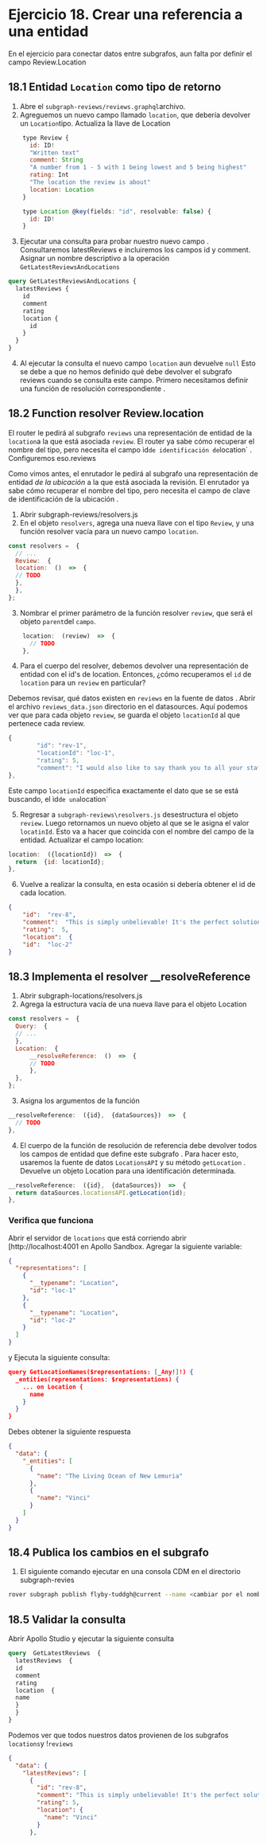 # Ejercicio 18. Crear una referencia a una entidad

En el ejercicio para conectar datos entre subgrafos, aun falta por definir el campo Review.Location 

## 18.1 Entidad `Location` como tipo de retorno 

1.  Abre el `subgraph-reviews/reviews.graphql`archivo.
2.  Agreguemos un nuevo campo llamado `location`, que debería devolver un `Location`tipo. Actualiza la llave de Location

```javascript
	type Review {
	  id: ID!
	  "Written text"
	  comment: String
	  "A number from 1 - 5 with 1 being lowest and 5 being highest"
	  rating: Int
	  "The location the review is about"
	  location: Location
	}

	type Location @key(fields: "id", resolvable: false) {
	  id: ID!
	}
```

3. Ejecutar una consulta para probar nuestro nuevo campo . Consultaremos latestReviews e incluiremos los campos id y comment.  Asignar un nombre descriptivo a la operación `GetLatestReviewsAndLocations`
```graphql
query GetLatestReviewsAndLocations {
  latestReviews {
    id
    comment
    rating
    location {
      id
    }
  }
}
```
4. Al ejecutar la consulta el nuevo campo `location` aun devuelve `null`
Esto se debe a que no hemos definido qué debe devolver el subgrafo reviews cuando se consulta este campo. Primero necesitamos definir una función de resolución correspondiente .

## 18.2 Function resolver  Review.location 

El router le pedirá al subgrafo `reviews` una representación de entidad de la `location`a la que está asociada `review`. El router ya sabe cómo recuperar el nombre del tipo, pero necesita el campo ìd` de identificación de `location` . Configuremos eso.reviews


Como vimos antes, el enrutador le pedirá al subgrafo una representación de entidad _de la ubicación_ a la que está asociada la revisión. El enrutador ya sabe cómo recuperar el nombre del tipo, pero necesita el campo de clave de identificación de la ubicación . 

1. Abrir subgraph-reviews/resolvers.js
2. En el objeto `resolvers`, agrega una nueva llave con el tipo `Review`, y una función resolver vacía para un nuevo  campo `location`.

```javascript
const resolvers =  {
  // ...
  Review:  {
  location:  ()  =>  {
  // TODO
  },
  },
};
```

3. Nombrar el primer parámetro de la función resolver `review`, que será el objeto `parent`del `campo`.

```javascript
	location:  (review)  =>  {
	  // TODO
	},
```
4. Para el cuerpo del resolver, debemos devolver una representación de entidad con el id's de location. Entonces, ¿cómo recuperamos el `id` de `location`  para un `review` en particular?

Debemos revisar,  qué datos  existen en `reviews` en la  fuente de datos . Abrir el archivo  `reviews_data.json` directorio en el datasources. Aquí podemos ver que para cada objeto `review`, se guarda el objeto `locationId` al que pertenece cada review.
```javascript
{
		"id": "rev-1",
		"locationId": "loc-1",
		"rating": 5,
		"comment": "I would also like to say thank you to all your staff! I would gladly pay over 600 dollars for planet. Planet was worth a fortune to my company. After using planet my business skyrocketed!"
},
```

Este campo `locationId` especifica exactamente el dato que se se está buscando, el ìd`de una`location`

5. Regresar a `subgraph-reviews\resolvers.js` desestructura el objeto `review`. Luego retornamos un nuevo objeto al que se le asigna el valor `locatinId`. Esto va a hacer que coincida con el nombre del campo de la entidad.
Actualizar el campo location:
```javascript
location:  ({locationId})  =>  {
  return  {id: locationId};
},
```
6. Vuelve a realizar la consulta, en esta ocasión si debería obtener el id de cada location.
```json
{
	"id":  "rev-8",
	"comment":  "This is simply unbelievable! It's the perfect solution for our business. Really good. I don't always clop, but when I do, it's because of planet",
	"rating":  5,
	"location":  {
	"id":  "loc-2"
}
```
## 18.3 Implementa el resolver __resolveReference

1. Abrir  subgraph-locations/resolvers.js
2. Agrega la estructura vacía de una nueva llave para el objeto Location

```javascript
const resolvers =  {
  Query:  {
  // ...
  },
  Location:  {
	  __resolveReference:  ()  =>  {
	  // TODO
	  },
  },
};
```
3. Asigna los argumentos de la función
```javascript
__resolveReference:  ({id},  {dataSources})  =>  {
  // TODO
},
```
4. El cuerpo de la función de resolución de referencia debe devolver todos los campos de entidad que define este subgrafo . Para hacer esto, usaremos la fuente de datos `LocationsAPI` y su método `getLocation` . Devuelve un objeto Location para una identificación determinada. 
```javascript
__resolveReference:  ({id},  {dataSources})  =>  {
  return dataSources.locationsAPI.getLocation(id);
},
```
### Verifica que funciona 

Abrir el servidor de `locations` que está corriendo abrir [http://localhost:4001 en Apollo Sandbox.
Agregar la siguiente variable: 

```json
{
  "representations": [
    {
      "__typename": "Location",
      "id": "loc-1"
    },
    {
      "__typename": "Location",
      "id": "loc-2"
    }
  ]
}
```
y Ejecuta la siguiente consulta:
```json
query GetLocationNames($representations: [_Any!]!) {
  _entities(representations: $representations) {
    ... on Location {
      name
    }
  }
}
```
Debes obtener la siguiente respuesta

```json
{
  "data": {
    "_entities": [
      {
        "name": "The Living Ocean of New Lemuria"
      },
      {
        "name": "Vinci"
      }
    ]
  }
}
```
## 18.4  Publica los cambios en el subgrafo
1. El siguiente comando ejecutar en una consola CDM en el directorio subgraph-revies
```bash
rover subgraph publish flyby-tuddgh@current --name <cambiar por el nombre del subgrafo>  --schema ./reviews.graphql
```
## 18.5 Validar la consulta
Abrir Apollo Studio y ejecutar la siguiente consulta
```graphql
query  GetLatestReviews  {
  latestReviews  {
  id
  comment
  rating
  location  {
  name
  }
  }
}
```
Podemos ver que todos nuestros datos provienen de los subgrafos `locations`y !`reviews`

```json
{
  "data": {
    "latestReviews": [
      {
        "id": "rev-8",
        "comment": "This is simply unbelievable! It's the perfect solution for our business. Really good. I don't always clop, but when I do, it's because of planet",
        "rating": 5,
        "location": {
          "name": "Vinci"
        }
      },
```

```

```

```

```
